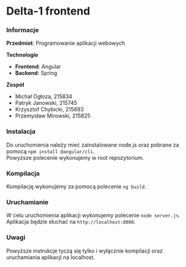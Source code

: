 # Delta-1 frontend

### Informacje
**Przedmiot**: Programowanie aplikacji webowych

**Technologie**
* **Frontend**: Angular<br>
* **Backend**: Spring

**Zespół**
* Michał Ogłoza, 215834<br>
* Patryk Janowski, 215745<br>
* Krzysztof Chybicki, 215693<br>
* Przemysław Mirowski, 215825

### Instalacja
Do uruchomienia należy mieć zainstalowane node.js oraz pobrane za pomocą `npm install @angular/cli`.<br>
Powyższe polecenie wykonujemy w root repozytorium.

### Kompilacja
Kompilację wykonujemy za pomocą polecenie `ng build`.

### Uruchamianie
W celu uruchomienia aplikacji wykonujemy polecenie `node server.js`. Aplikacja będzie słuchać na `http://localhost:8080`.

### Uwagi
Powyższe instrukcje tyczą się tylko i wyłącznie kompilacji oraz uruchamiania aplikacji na localhost.